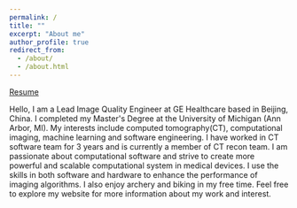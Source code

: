 ```yaml
---
permalink: /
title: ""
excerpt: "About me"
author_profile: true
redirect_from: 
  - /about/
  - /about.html
---
```


[Resume](https://ralobos.github.io/files/CV_rlobos_2024.pdf)

Hello, I am a Lead Image Quality Engineer at GE Healthcare based in Beijing, China. I completed my Master's Degree at the University of Michigan (Ann Arbor, MI). My interests include computed tomography(CT), computational imaging, machine learning and software engineering. I have worked in CT software team for 3 years and is currently a member of CT recon team. I am passionate about computational software and strive to create more powerful and scalable computational system in medical devices. I use the skills in both software and hardware to enhance the performance of imaging algorithms. I also enjoy archery and biking in my free time. Feel free to explore my website for more information about my work and interest. 
